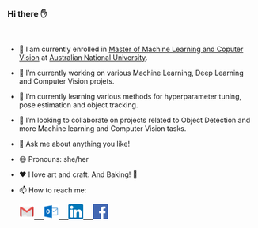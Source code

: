 ### Hi there :raised_hand:
<br />

- :blue_book: I am currently enrolled in <a href="https://programsandcourses.anu.edu.au/2019/program/mmlcv">Master of Machine Learning and Coputer Vision</a> at <a href="https://www.anu.edu.au/">Australian National University</a>.

- 🔭 I’m currently working on various Machine Learning, Deep Learning and Computer Vision projets.
- 🌱 I’m currently learning various methods for hyperparameter tuning, pose estimation and object tracking.
- 👯 I’m looking to collaborate on projects related to Object Detection and more Machine learning and Computer Vision tasks.
- 💬 Ask me about anything you like!
- 😄 Pronouns: she/her
- :heart: I love art and craft. And Baking! :cake:
- 📫 How to reach me: 

    <a href="mailto:96snehabahl@gmail.com"><img src="gmail.png" width="30"/>  &nbsp; &nbsp; <a href="mailto:sneha.bahl@anu.edu.au"><img src="outlook.png" width="30"/>  &nbsp; &nbsp; <a href="https://www.linkedin.com/in/sneha-bahl/"><img src="linkedin.png" width="30"/>  &nbsp; &nbsp; <a href="https://www.facebook.com/sneha.bahl.3/"><img src="facebook.png" width="30"/>
